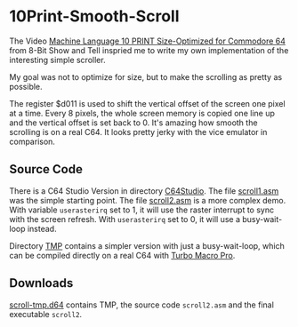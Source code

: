 # 10Print-Smooth-Scroll

The Video [Machine Language 10 PRINT Size-Optimized for Commodore 64](https://www.youtube.com/watch?v=IPP-EMBQPhE) from 8-Bit Show and Tell inspried me to write my own implementation of the interesting simple scroller.

My goal was not to optimize for size, but to make the scrolling as pretty as possible.

The register $d011 is used to shift the vertical offset of the screen one pixel at a time. Every 8 pixels, the whole screen memory is copied one line up and the vertical offset is set back to 0. It's amazing how smooth the scrolling is on a real C64. It looks pretty jerky with the vice emulator in comparison.

## Source Code

There is a C64 Studio Version in directory [C64Studio](C64Studio). The file [scroll1.asm](C64Studio/scroll1.asm) was the simple starting point. The file [scroll2.asm](C64Studio/scroll2.asm) is a more complex demo. With variable ```userasterirq``` set to 1, it will use the raster interrupt to sync with the screen refresh. With ```userasterirq``` set to 0, it will use a busy-wait-loop instead.

Directory [TMP](TMP) contains a simpler version with just a busy-wait-loop, which can be compiled directly on a real C64 with [Turbo Macro Pro](http://turbo.style64.org/).

## Downloads

[scroll-tmp.d64](https://github.com/nharrer/10Print-Smooth-Scroll/releases/download/rel_0.1/scroll-tmp.d64) contains TMP, the source code ```scroll2.asm``` and the final executable ```scroll2```.
